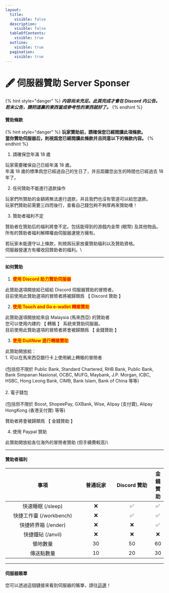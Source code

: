 ```yaml
---
layout:
  title:
    visible: false
  description:
    visible: false
  tableOfContents:
    visible: true
  outline:
    visible: true
  pagination:
    visible: true
---
```


# 🖋️ 伺服器贊助 Server Sponser

{% hint style="danger" %}
_**内容尚未充足。此頁完成才會在 Discord 内公告。**_\
_**若未公告，請把這裏的東西當成參考性的東西就好了。**_
{% endhint %}

#### 贊助條款

{% hint style="danger" %}
**玩家贊助前，請確保您已經閲讀此項條款。**\
**當你贊助伺服器后，則視爲您已經閲讀此條款并且同意以下的條款内容。**
{% endhint %}

1. 請確保您年滿 18 歲

玩家需要確保自己已經年滿 18 歲。\
年滿 18 歲的標準爲您已經過自己的生日了，并且距離您出生的時間也已經過去 18 年了。

2. 任何贊助不能進行退款操作

玩家們所贊助的金額將無法進行退款，并且我們也沒有管道可以給您退款。\
玩家們贊助前需要三四而後行，查看自己錢包夠不夠厚再來贊助噢！

3. 贊助者福利不定

贊助者在贊助后的福利將會不定。包括能得到的游戲内金幣 (眠幣) 及其他物品。\
所有的贊助者福利解釋權由伺服器運營方擁有。

若玩家未能遵守以上條款，則視爲玩家放棄贊助福利以及贊助資格。\
伺服器營運方有權收回贊助者的福利。\


***

#### 如何贊助

1. <mark style="color:red;">**使用 Discord 助力贊助伺服器**</mark>

此贊助選項開放給已經給 Discord 伺服器贊助的冒險者。\
目前使用此贊助選項的冒險者將被歸類爲 【 Discord 贊助 】

2. <mark style="color:red;">**使用 Touch and Go e-wallet 轉賬贊助**</mark>

此贊助選項開放給來自 Malaysia (馬來西亞) 的贊助者\
您可以使用内建的 【 轉賬 】 系統來贊助伺服器。\
目前使用此贊助選項的冒險者將會被歸類爲 【 金錢贊助 】

3. <mark style="color:red;">**使用 DuitNow 進行轉賬贊助**</mark>

此贊助開放給：\
1\. 可以在馬來西亞銀行卡上使用網上轉賬的冒險者\
\
(包括但不限於 Public Bank, Standard Chartered, RHB Bank, Public Bank, Bank Simpanan Nasional, OCBC, MUFG, Maybank, J.P. Morgan, ICBC, HSBC, Hong Leong Bank, CIMB, Bank Islam, Bank of China 等等)\
\
2\. 電子錢包\
\
(包括但不限於 Boost, ShopeePay, GXBank, Wise, Alipay (支付寶), Alipay HongKong (香港支付寶) 等等)

贊助者將會被歸類爲 【 金錢贊助 】

4. 使用 Paypal 贊助

此贊助開放給各位海外的冒險者贊助 (但手續費較高)\


***

#### 贊助者福利

<table data-full-width="true"><thead><tr><th width="248" align="center">事項</th><th width="99" align="center">普通玩家</th><th width="124" align="center">Discord 贊助</th><th align="center">金錢贊助</th></tr></thead><tbody><tr><td align="center">快速睡眠 (/sleep)</td><td align="center"><span data-gb-custom-inline data-tag="emoji" data-code="274c">❌</span></td><td align="center"><span data-gb-custom-inline data-tag="emoji" data-code="2705">✅</span></td><td align="center"><span data-gb-custom-inline data-tag="emoji" data-code="2705">✅</span></td></tr><tr><td align="center">快捷工作臺 (/workbench)</td><td align="center"><span data-gb-custom-inline data-tag="emoji" data-code="274c">❌</span></td><td align="center"><span data-gb-custom-inline data-tag="emoji" data-code="2705">✅</span></td><td align="center"><span data-gb-custom-inline data-tag="emoji" data-code="2705">✅</span></td></tr><tr><td align="center">快捷終界箱 (/ender)</td><td align="center"><span data-gb-custom-inline data-tag="emoji" data-code="274c">❌</span></td><td align="center"><span data-gb-custom-inline data-tag="emoji" data-code="274c">❌</span></td><td align="center"><span data-gb-custom-inline data-tag="emoji" data-code="2705">✅</span></td></tr><tr><td align="center">快捷鐵砧 (/anvil)</td><td align="center"><span data-gb-custom-inline data-tag="emoji" data-code="274c">❌</span></td><td align="center"><span data-gb-custom-inline data-tag="emoji" data-code="274c">❌</span></td><td align="center"><span data-gb-custom-inline data-tag="emoji" data-code="274c">❌</span></td></tr><tr><td align="center">領地數量</td><td align="center">30</td><td align="center">50</td><td align="center">60</td></tr><tr><td align="center">傳送點數量</td><td align="center">10</td><td align="center">20</td><td align="center">30</td></tr></tbody></table>

***

#### 伺服器賬單

您可以透過這個鏈接來看到伺服器的賬單，請往[這邊](https://docs.google.com/spreadsheets/d/1Ar7NdJ5OdyQc-GPhtTEY2Xa2M\_NaI\_ijDyriEhX-UTA/edit?usp=sharing)！
